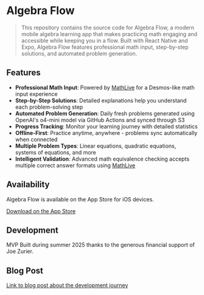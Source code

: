 # Algebra Flow

> This repository contains the source code for Algebra Flow, a modern mobile algebra learning app that makes practicing math engaging and accessible while keeping you in a flow. Built with React Native and Expo, Algebra Flow features professional math input, step-by-step solutions, and automated problem generation.

## Features

- **Professional Math Input**: Powered by [MathLive](https://github.com/arnog/mathlive) for a Desmos-like math input experience
- **Step-by-Step Solutions**: Detailed explanations help you understand each problem-solving step
- **Automated Problem Generation**: Daily fresh problems generated using OpenAI's o4-mini model via GitHub Actions and synced through S3
- **Progress Tracking**: Monitor your learning journey with detailed statistics
- **Offline-First**: Practice anytime, anywhere - problems sync automatically when connected
- **Multiple Problem Types**: Linear equations, quadratic equations, systems of equations, and more
- **Intelligent Validation**: Advanced math equivalence checking accepts multiple correct answer formats using [MathLive](https://github.com/arnog/mathlive)

## Availability

Algebra Flow is available on the App Store for iOS devices.

[Download on the App Store](https://apps.apple.com/us/app/algebra-flow/id6748621915)

## Development

MVP Built during summer 2025 thanks to the generous financial support of Joe Zurier.

## Blog Post

[Link to blog post about the development journey](https://www.notion.so/Algebra-Flow-Development-Report-252239b8222a80d7bae3cc1f9cdd226a?source=copy_link)
